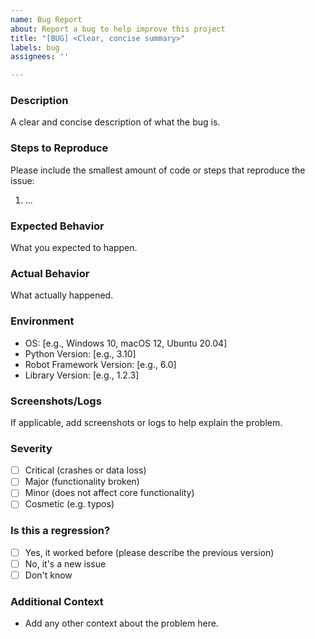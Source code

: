```yaml
---
name: Bug Report
about: Report a bug to help improve this project
title: "[BUG] <Clear, concise summary>"
labels: bug
assignees: ''

---
```


### Description
A clear and concise description of what the bug is.

### Steps to Reproduce
Please include the smallest amount of code or steps that reproduce the issue:
1. ...

### Expected Behavior
What you expected to happen.

### Actual Behavior
What actually happened.

### Environment
- OS: [e.g., Windows 10, macOS 12, Ubuntu 20.04]
- Python Version: [e.g., 3.10]
- Robot Framework Version: [e.g., 6.0]
- Library Version: [e.g., 1.2.3]

### Screenshots/Logs
If applicable, add screenshots or logs to help explain the problem.

### Severity
- [ ] Critical (crashes or data loss)
- [ ] Major (functionality broken)
- [ ] Minor (does not affect core functionality)
- [ ] Cosmetic (e.g. typos)

### Is this a regression?
- [ ] Yes, it worked before (please describe the previous version)
- [ ] No, it's a new issue
- [ ] Don't know

### Additional Context
- Add any other context about the problem here.